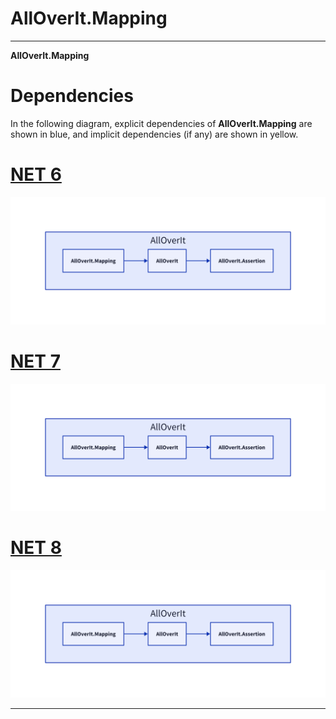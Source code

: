 # AllOverIt.Mapping
---
**AllOverIt.Mapping**

# Dependencies
In the following diagram, explicit dependencies of **AllOverIt.Mapping** are shown in blue, and implicit dependencies (if any) are shown in yellow.

# [NET 6](#tab/net6)

<img src="../../images/dependencies/net6.0/alloverit-mapping.png" width="900"/>

# [NET 7](#tab/net7)

<img src="../../images/dependencies/net7.0/alloverit-mapping.png" width="900"/>

# [NET 8](#tab/net8)

<img src="../../images/dependencies/net8.0/alloverit-mapping.png" width="900"/>

---
